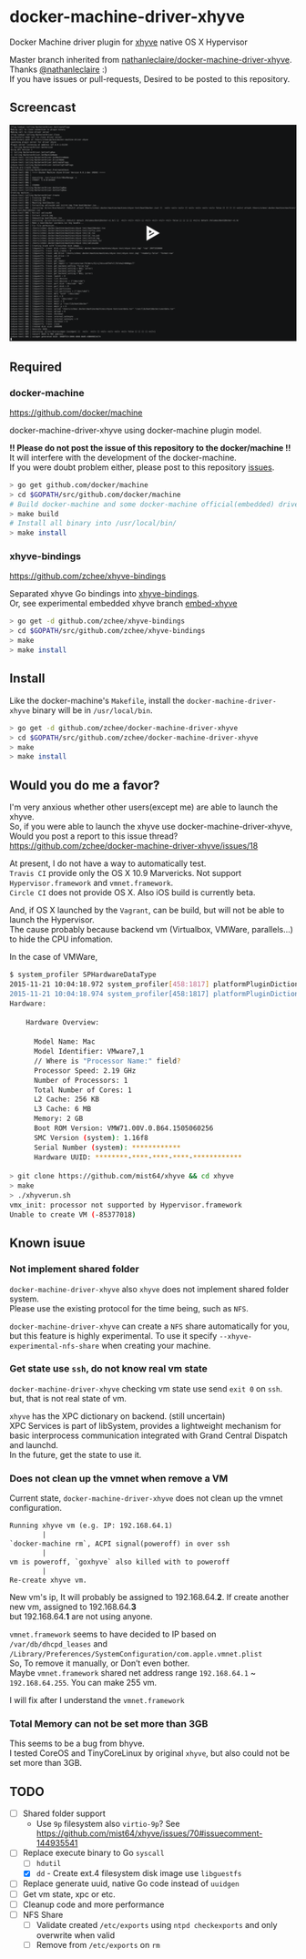 # docker-machine-driver-xhyve

Docker Machine driver plugin for [xhyve](https://github.com/mist64/xhyve) native OS X Hypervisor

Master branch inherited from [nathanleclaire/docker-machine-driver-xhyve](https://github.com/nathanleclaire/docker-machine-driver-xhyve). Thanks [@nathanleclaire](https://github.com/nathanleclaire) :)  
If you have issues or pull-requests, Desired to be posted to this repository.


## Screencast
[![asciicast](imgs/launch.png)](https://asciinema.org/a/29930)


## Required

### docker-machine
https://github.com/docker/machine

docker-machine-driver-xhyve using docker-machine plugin model.

**!! Please do not post the issue of this repository to the docker/machine !!**  
It will interfere with the development of the docker-machine.  
If you were doubt problem either, please post to this repository [issues](https://github.com/zchee/docker-machine-driver-xhyve/issues).

```bash
> go get github.com/docker/machine
> cd $GOPATH/src/github.com/docker/machine
# Build docker-machine and some docker-machine official(embedded) driver binary
> make build
# Install all binary into /usr/local/bin/
> make install
```

### xhyve-bindings
https://github.com/zchee/xhyve-bindings

Separated xhyve Go bindings into [xhyve-bindings](https://github.com/zchee/xhyve-bindings).  
Or, see experimental embedded xhyve branch [embed-xhyve](https://github.com/zchee/docker-machine-driver-xhyve/tree/embed-xhyve)

```bash
> go get -d github.com/zchee/xhyve-bindings
> cd $GOPATH/src/github.com/zchee/xhyve-bindings
> make
> make install
```

## Install

Like the docker-machine's `Makefile`, install the `docker-machine-driver-xhyve` binary will be in `/usr/local/bin`.  

```bash
> go get -d github.com/zchee/docker-machine-driver-xhyve
> cd $GOPATH/src/github.com/zchee/docker-machine-driver-xhyve
> make
> make install
```


## Would you do me a favor?
I'm very anxious whether other users(except me) are able to launch the xhyve.  
So, if you were able to launch the xhyve use docker-machine-driver-xhyve, Would you post a report to this issue thread?
https://github.com/zchee/docker-machine-driver-xhyve/issues/18

At present, I do not have a way to automatically test.  
`Travis CI` provide only the OS X 10.9 Marvericks. Not support `Hypervisor.framework` and `vmnet.framework`.  
`Circle CI` does not provide OS X. Also iOS build is currently beta.

And, if OS X launched by the `Vagrant`, can be build, but will not be able to launch the Hypervisor.  
The cause probably because backend vm (Virtualbox, VMWare, parallels...) to hide the CPU infomation.

In the case of VMWare,
```bash
$ system_profiler SPHardwareDataType
2015-11-21 10:04:18.972 system_profiler[458:1817] platformPluginDictionary: Can't get X86PlatformPlugin, return value 0
2015-11-21 10:04:18.974 system_profiler[458:1817] platformPluginDictionary: Can't get X86PlatformPlugin, return value 0
Hardware:

    Hardware Overview:

      Model Name: Mac
      Model Identifier: VMware7,1
      // Where is "Processor Name:" field?
      Processor Speed: 2.19 GHz
      Number of Processors: 1
      Total Number of Cores: 1
      L2 Cache: 256 KB
      L3 Cache: 6 MB
      Memory: 2 GB
      Boot ROM Version: VMW71.00V.0.B64.1505060256
      SMC Version (system): 1.16f8
      Serial Number (system): ************
      Hardware UUID: ********-****-****-****-************

> git clone https://github.com/mist64/xhyve && cd xhyve
> make
> ./xhyverun.sh
vmx_init: processor not supported by Hypervisor.framework
Unable to create VM (-85377018)
```


## Known isuue

### Not implement shared folder
`docker-machine-driver-xhyve` also `xhyve` does not implement shared folder system.  
Please use the existing protocol for the time being, such as `NFS`.

`docker-machine-driver-xhyve` can create a `NFS` share automatically for you, but this feature
is highly experimental. To use it specify `--xhyve-experimental-nfs-share` when creating your
machine.

### Get state use `ssh`, do not know real vm state
`docker-machine-driver-xhyve` checking vm state use send `exit 0` on `ssh`.  
but, that is not real state of vm.  

`xhyve` has the XPC dictionary on backend. (still uncertain)  
XPC Services is part of libSystem, provides a lightweight mechanism for basic interprocess communication integrated with Grand Central Dispatch and launchd.  
In the future, get the state to use it.

### Does not clean up the vmnet when remove a VM
Current state, `docker-machine-driver-xhyve` does not clean up the vmnet configuration.  

```
Running xhyve vm (e.g. IP: 192.168.64.1)
        |
`docker-machine rm`, ACPI signal(poweroff) in over ssh
        |
vm is poweroff, `goxhyve` also killed with to poweroff
        |
Re-create xhyve vm.
```
New vm's ip, It will probably be assigned to 192.168.64.**2**. If create another new vm, assigned to 192.168.64.**3**  
but 192.168.64.**1** are not using anyone.

`vmnet.framework` seems to have decided to IP based on `/var/db/dhcpd_leases` and `/Library/Preferences/SystemConfiguration/com.apple.vmnet.plist`  
So, To remove it manually, or Don’t even bother.  
Maybe `vmnet.framework` shared net address range `192.168.64.1` ~ `192.168.64.255`. You can make 255 vm.

I will fix after I understand the `vmnet.framework`

### Total Memory can not be set more than 3GB
This seems to be a bug from bhyve.  
I tested CoreOS and TinyCoreLinux by original `xhyve`,  but also could not be set more than 3GB.  


## TODO

- [ ] Shared folder support
  - Use `9p` filesystem also `virtio-9p`? See https://github.com/mist64/xhyve/issues/70#issuecomment-144935541
- [ ] Replace execute binary to Go `syscall`
    - [ ] `hdutil`
    - [x]  `dd`
      - Create ext.4 filesystem disk image use `libguestfs`
- [ ] Replace generate uuid, native Go code instead of `uuidgen`
- [ ] Get vm state, xpc or etc.
- [ ] Cleanup code and more performance
- [ ] NFS Share
    - [ ] Validate created `/etc/exports` using `ntpd checkexports` and only overwrite when valid
    - [ ] Remove from `/etc/exports` on `rm`
